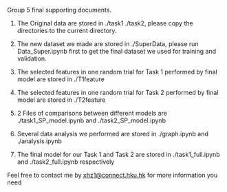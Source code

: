 Group 5 final supporting documents.

1. The Original data are stored in ./task1 ./task2, please copy the directories to the current directory.

2. The new dataset we made are stored in ./SuperData, please run Data_Super.ipynb first to get the final dataset we used for training and validation.

3. The selected features in one random trial for Task 1 performed by final model are stored in ./T1feature

4. The selected features in one random trial for Task 2 performed by final model are stored in ./T2feature

5. 2 Files of comparisons between different models are ./task1_SP_model.ipynb and ./task2_SP_model.ipynb

7. Several data analysis we performed are stored in ./graph.ipynb and ./analysis.ipynb

6. The final model for our Task 1 and Task 2 are stored in ./task1_full.ipynb and ./task2_full.ipynb respectively

Feel free to contact me by xhz1@connect.hku.hk for more information you need